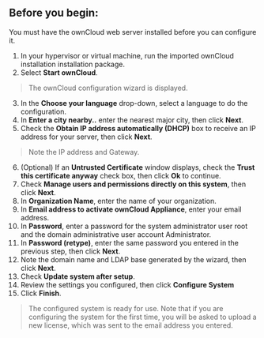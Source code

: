 Before you begin: 
---------------------
You must have the ownCloud web server installed before you can configure it.

1. In your hypervisor or virtual machine, run the imported ownCloud installation installation package.
2. Select **Start ownCloud**.

>The ownCloud configuration wizard is displayed.

3. In the **Choose your language** drop-down, select a language to do the configuration.
4. In **Enter a city nearby..** enter the nearest major city, then click **Next**. 
5. Check the **Obtain IP address automatically (DHCP)** box to receive an IP address for your server, then click **Next**.

>Note the IP address and Gateway.

6. (Optional) If an **Untrusted Certificate** window displays, check the **Trust this certificate anyway** check box, then click **Ok** to continue.
7. Check **Manage users and permissions directly on this system**, then click **Next**.
8. In **Organization Name**, enter the name of your organization.
9. In **Email address to activate ownCloud Appliance**, enter your email address.
10. In **Password**, enter a password for the system administrator user root and the domain administrative user account Administrator.
11. In **Password (retype)**, enter the same password you entered in the previous step, then click **Next**.
12. Note the domain name and LDAP base generated by the wizard, then click **Next**.
13. Check **Update system after setup**.
14. Review the settings you configured, then click **Configure System**
15. Click **Finish**.

> The configured system is ready for use. Note that if you are configuring the system for the first time, you will be asked to upload a new license, which was sent to the email address you entered.

